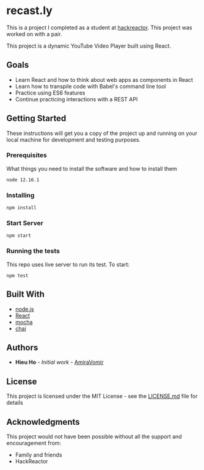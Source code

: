 # recast.ly
This is a project I completed as a student at [hackreactor](http://hackreactor.com). This project was worked on with a pair.

This project is a dynamic YouTube Video Player built using React.

## Goals

* Learn React and how to think about web apps as components in React
* Learn how to transpile code with Babel's command line tool
* Practice using ES6 features
* Continue practicing interactions with a REST API 

## Getting Started

These instructions will get you a copy of the project up and running on your local machine for development and testing purposes.

### Prerequisites

What things you need to install the software and how to install them

```
node 12.16.1
```

### Installing

```
npm install
```

### Start Server

```
npm start
```

### Running the tests

This repo uses live server to run its test. To start:

```
npm test
```

## Built With

* [node.js](https://nodejs.org/en/)
* [React](https://reactjs.org/)
* [mocha](https://mochajs.org/)
* [chai](https://www.chaijs.com/)

## Authors

* **Hieu Ho** - *Initial work* - [AmiraVomir](https://github.com/AmiraVomir)

## License

This project is licensed under the MIT License - see the [LICENSE.md](LICENSE.md) file for details

## Acknowledgments

This project would not have been possible without all the support and encouragement from:

* Family and friends
* HackReactor
